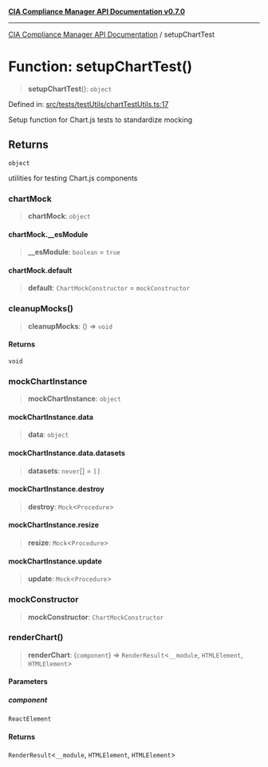 [**CIA Compliance Manager API Documentation v0.7.0**](../README.md)

***

[CIA Compliance Manager API Documentation](../globals.md) / setupChartTest

# Function: setupChartTest()

> **setupChartTest**(): `object`

Defined in: [src/tests/testUtils/chartTestUtils.ts:17](https://github.com/Hack23/cia-compliance-manager/blob/main/src/tests/testUtils/chartTestUtils.ts#L17)

Setup function for Chart.js tests to standardize mocking

## Returns

`object`

utilities for testing Chart.js components

### chartMock

> **chartMock**: `object`

#### chartMock.\_\_esModule

> **\_\_esModule**: `boolean` = `true`

#### chartMock.default

> **default**: `ChartMockConstructor` = `mockConstructor`

### cleanupMocks()

> **cleanupMocks**: () => `void`

#### Returns

`void`

### mockChartInstance

> **mockChartInstance**: `object`

#### mockChartInstance.data

> **data**: `object`

#### mockChartInstance.data.datasets

> **datasets**: `never`[] = `[]`

#### mockChartInstance.destroy

> **destroy**: `Mock`\<`Procedure`\>

#### mockChartInstance.resize

> **resize**: `Mock`\<`Procedure`\>

#### mockChartInstance.update

> **update**: `Mock`\<`Procedure`\>

### mockConstructor

> **mockConstructor**: `ChartMockConstructor`

### renderChart()

> **renderChart**: (`component`) => `RenderResult`\<`__module`, `HTMLElement`, `HTMLElement`\>

#### Parameters

##### component

`ReactElement`

#### Returns

`RenderResult`\<`__module`, `HTMLElement`, `HTMLElement`\>
